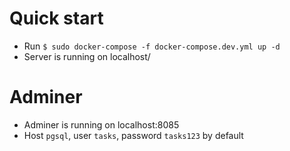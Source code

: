 # Quick start
- Run ```$ sudo docker-compose -f docker-compose.dev.yml up -d```
- Server is running on localhost/

# Adminer
- Adminer is running on localhost:8085
- Host ```pgsql```, user ```tasks```, password ```tasks123``` by default